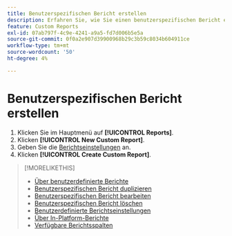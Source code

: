```yaml
---
title: Benutzerspezifischen Bericht erstellen
description: Erfahren Sie, wie Sie einen benutzerspezifischen Bericht erstellen.
feature: Custom Reports
exl-id: 07ab797f-4c9e-4241-a9a5-fd7d006b5e5a
source-git-commit: 0f0a2e907d39900968b29c3b59c8034b604911ce
workflow-type: tm+mt
source-wordcount: '50'
ht-degree: 4%

---
```


# Benutzerspezifischen Bericht erstellen

1. Klicken Sie im Hauptmenü auf **[!UICONTROL Reports]**.
1. Klicken **[!UICONTROL New Custom Report]**.
1. Geben Sie die [Berichtseinstellungen](/help/dsp/reports/report-settings.md) an.
1. Klicken **[!UICONTROL Create Custom Report]**.

>[!MORELIKETHIS]
>
>* [Über benutzerdefinierte Berichte](/help/dsp/reports/report-about.md)
>* [Benutzerspezifischen Bericht duplizieren](/help/dsp/reports/report-copy.md)
>* [Benutzerspezifischen Bericht bearbeiten](/help/dsp/reports/report-edit.md)
>* [Benutzerspezifischen Bericht löschen](/help/dsp/reports/report-delete.md)
>* [Benutzerdefinierte Berichtseinstellungen](/help/dsp/reports/report-settings.md)
>* [Über In-Platform-Berichte](/help/dsp/campaign-management/reports/campaign-reports-about.md)
>* [Verfügbare Berichtsspalten](/help/dsp/reports/report-columns.md)

